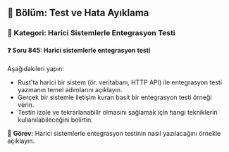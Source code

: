## 📘 Bölüm: Test ve Hata Ayıklama
### 🔹 Kategori: Harici Sistemlerle Entegrasyon Testi
#### ❓ Soru 845: Harici sistemlerle entegrasyon testi

Aşağıdakileri yapın:

- Rust'ta harici bir sistem (ör. veritabanı, HTTP API) ile entegrasyon testi yazmanın temel adımlarını açıklayın.
- Gerçek bir sistemle iletişim kuran basit bir entegrasyon testi örneği verin.
- Testin izole ve tekrarlanabilir olmasını sağlamak için hangi tekniklerin kullanılabileceğini belirtin.

🔧 **Görev:** Harici sistemlerle entegrasyon testinin nasıl yazılacağını örnekle açıklayın.
